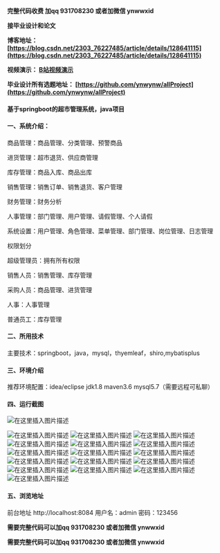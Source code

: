 **完整代码收费  加qq  931708230 或者加微信  ynwwxid**

**接毕业设计和论文**

**博客地址：
[https://blog.csdn.net/2303_76227485/article/details/128641115](https://blog.csdn.net/2303_76227485/article/details/128641115)**

**视频演示：
[B站视频演示](https://www.bilibili.com/video/BV14g411J7w6)**

**毕业设计所有选题地址：
[https://github.com/ynwynw/allProject](https://github.com/ynwynw/allProject)**

#### 基于springboot的超市管理系统，java项目

#### 一、系统介绍：

商品管理：商品管理、分类管理、预警商品

进货管理：超市退货、供应商管理

库存管理：商品入库、商品出库

销售管理：销售订单、销售退货、客户管理

财务管理：财务分析

人事管理：部门管理、用户管理、请假管理、个人请假

系统设置：用户管理、角色管理、菜单管理、部门管理、岗位管理、日志管理

权限划分

超级管理员：拥有所有权限

销售人员：销售管理、库存管理

采购人员：商品管理、进货管理

人事：人事管理

普通员工：库存管理

#### 二、所用技术
主要技术：springboot，java，mysql，thyemleaf，shiro,mybatisplus

#### 三、环境介绍

推荐环境配置：idea/eclipse  jdk1.8  maven3.6  mysql5.7（需要远程可私聊）

#### 四、运行截图
![在这里插入图片描述](https://img-blog.csdnimg.cn/80f8af90fe834d8d9d33c457c389f417.png#pic_center)

![在这里插入图片描述](https://img-blog.csdnimg.cn/e5451936324a4c15936ac3555b41aef0.png#pic_center)
![在这里插入图片描述](https://img-blog.csdnimg.cn/df0f82a5325c4a8eaedd6885fca04cb5.png#pic_center)
![在这里插入图片描述](https://img-blog.csdnimg.cn/50671b3f2bc64c8b8aebb8ac2de7f34c.png#pic_center)
![在这里插入图片描述](https://img-blog.csdnimg.cn/d17136809b11475ab8e8b3029fdd7326.png#pic_center)
![在这里插入图片描述](https://img-blog.csdnimg.cn/30fe6fd5a40b4370a7ccbf03c151e704.png#pic_center)
![在这里插入图片描述](https://img-blog.csdnimg.cn/aa34742fdf644e6f8b81f3b3d5c315a3.png#pic_center)
![在这里插入图片描述](https://img-blog.csdnimg.cn/5eccf0e8fec54ef4b5fbdb1850eada05.png#pic_center)
![在这里插入图片描述](https://img-blog.csdnimg.cn/578c6641ae9947229967cf535e58d76e.png#pic_center)
![在这里插入图片描述](https://img-blog.csdnimg.cn/281bff64cb194fc7b415e53a0c5c4cba.png#pic_center)
![在这里插入图片描述](https://img-blog.csdnimg.cn/f654f076515c4143af4e7094a5feb4c5.png#pic_center)
![在这里插入图片描述](https://img-blog.csdnimg.cn/bb94fe802cee45749e0085a1622d644b.png#pic_center)
![在这里插入图片描述](https://img-blog.csdnimg.cn/ad7e256281f44e9bbd1aa8fc9df06a36.png#pic_center)
![在这里插入图片描述](https://img-blog.csdnimg.cn/d7fc9240a5a049638420b62797cdeb88.png#pic_center)
![在这里插入图片描述](https://img-blog.csdnimg.cn/29b7c84ec3ad49af8d1246441794ff89.png#pic_center)
![在这里插入图片描述](https://img-blog.csdnimg.cn/ae1beed14b3a490cba4f2b85ebefdf7c.png#pic_center)
![在这里插入图片描述](https://img-blog.csdnimg.cn/1addc206a469403c94242da40cd42408.png#pic_center)




#### 五、浏览地址

前台地址
http://localhost:8084
用户名：admin   密码：123456

**需要完整代码可以加qq  931708230 或者加微信  ynwwxid**

**需要完整代码可以加qq  931708230 或者加微信  ynwwxid**
